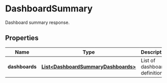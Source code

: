 

# DashboardSummary

Dashboard summary response.
## Properties

Name | Type | Description | Notes
------------ | ------------- | ------------- | -------------
**dashboards** | [**List&lt;DashboardSummaryDashboards&gt;**](DashboardSummaryDashboards.md) | List of dashboard definitions. |  [optional]



